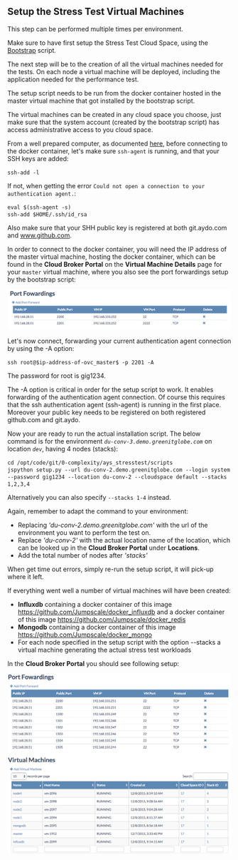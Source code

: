 ## Setup the Stress Test Virtual Machines

This step can be performed multiple times per environment.

Make sure to have first setup the Stress Test Cloud Space, using the [Bootstrap](bootstrap.md) script.

The next step will be to the creation of all the virtual machines needed for the tests. On each node a virtual machine will be deployed, including the application needed for the performance test.

The setup script needs to be run from the docker container hosted in the master virtual machine that got installed by the bootstrap script.

The virtual machines can be created in any cloud space you choose, just make sure that the system account (created by the bootstrap script) has access administrative access to you cloud space.

From a well prepared computer, as documented [here](../../Sysadmin/preparing_for_indirect_access.md), before connecting to the docker container, let's make sure `ssh-agent` is running, and that your SSH keys are added:
```
ssh-add -l
```

If not, when getting the error `Could not open a connection to your authentication agent.`:
```
eval $(ssh-agent -s)
ssh-add $HOME/.ssh/id_rsa
```

Also make sure that your SHH public key is registered at both git.aydo.com and www.github.com.

In order to connect to the docker container, you will need the IP address of the master virtual machine, hosting the docker container, which can be found in the **Cloud Broker Portal** on the **Virtual Machine Details** page for your `master` virtual machine, where you also see the port forwardings setup by the bootstrap script:

![](PortForwardings.png)

Let's now connect, forwarding your current authentication agent connection by using the -A option:
```
ssh root@$ip-address-of-ovc_master$ -p 2201 -A
```

The password for root is gig1234.

The -A option is critical in order for the setup script to work. It enables forwarding of the authentication agent connection. Of course this requires that the ssh authentication agent (ssh-agent) is running in the first place. Moreover your public key needs to be registered on both registered github.com and git.aydo.

Now your are ready to run the actual installation script. The below command is for the environment *`du-conv-3.demo.greenitglobe.com`* on location *`dev`*, having 4 nodes (stacks):
```
cd /opt/code/git/0-complexity/ays_stresstest/scripts
jspython setup.py --url du-conv-2.demo.greenitglobe.com --login system --password gig1234 --location du-conv-2 --cloudspace default --stacks 1,2,3,4
```

Alternatively you can also specify `--stacks 1-4` instead.

Again, remember to adapt the command to your environment:
- Replacing *'du-conv-2.demo.greenitglobe.com'* with the url of the environment you want to perform the test on.
- Replace *'du-conv-2'* with the actual location name of the location, which can be looked up in the **Cloud Broker Portal** under **Locations**.
- Add the total number of nodes after *'stacks'*  

When get time out errors, simply re-run the setup script, it will pick-up where it left.

If everything went well a number of virtual machines will have been created:

- **Influxdb** containing a docker container of this image https://github.com/Jumpscale/docker_influxdb and a docker container of this image https://github.com/Jumpscale/docker_redis
- **Mongodb** containing a docker container of this image https://github.com/Jumpscale/docker_mongo
- For each node specified in the setup script with the option --stacks a virtual machine generating the actual stress test workloads

In the **Cloud Broker Portal** you should see following setup:

![](StressTestEnv.png)